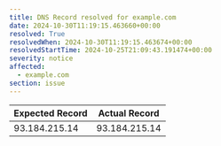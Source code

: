 ```yaml
---
title: DNS Record resolved for example.com
date: 2024-10-30T11:19:15.463660+00:00
resolved: True
resolvedWhen: 2024-10-30T11:19:15.463674+00:00
resolvedStartTime: 2024-10-25T21:09:43.191474+00:00
severity: notice
affected:
  - example.com
section: issue
---
```


| Expected Record  | Actual Record  |
|------------------|----------------|
| 93.184.215.14 | 93.184.215.14 |
